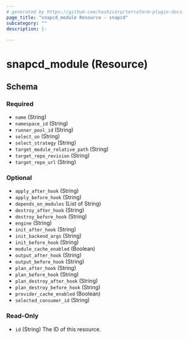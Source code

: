 ```yaml
---
# generated by https://github.com/hashicorp/terraform-plugin-docs
page_title: "snapcd_module Resource - snapcd"
subcategory: ""
description: |-
  
---
```


# snapcd_module (Resource)





<!-- schema generated by tfplugindocs -->
## Schema

### Required

- `name` (String)
- `namespace_id` (String)
- `runner_pool_id` (String)
- `select_on` (String)
- `select_strategy` (String)
- `target_module_relative_path` (String)
- `target_repo_revision` (String)
- `target_repo_url` (String)

### Optional

- `apply_after_hook` (String)
- `apply_before_hook` (String)
- `depends_on_modules` (List of String)
- `destroy_after_hook` (String)
- `destroy_before_hook` (String)
- `engine` (String)
- `init_after_hook` (String)
- `init_backend_args` (String)
- `init_before_hook` (String)
- `module_cache_enabled` (Boolean)
- `output_after_hook` (String)
- `output_before_hook` (String)
- `plan_after_hook` (String)
- `plan_before_hook` (String)
- `plan_destroy_after_hook` (String)
- `plan_destroy_before_hook` (String)
- `provider_cache_enabled` (Boolean)
- `selected_consumer_id` (String)

### Read-Only

- `id` (String) The ID of this resource.
